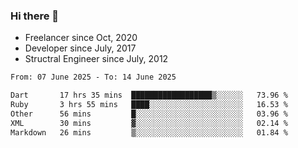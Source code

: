 ### Hi there 👋

- Freelancer since Oct, 2020
- Developer since July, 2017
- Structral Engineer since July, 2012

<!--START_SECTION:waka-->

```txt
From: 07 June 2025 - To: 14 June 2025

Dart       17 hrs 35 mins  ██████████████████▒░░░░░░   73.96 %
Ruby       3 hrs 55 mins   ████░░░░░░░░░░░░░░░░░░░░░   16.53 %
Other      56 mins         █░░░░░░░░░░░░░░░░░░░░░░░░   03.96 %
XML        30 mins         ▓░░░░░░░░░░░░░░░░░░░░░░░░   02.14 %
Markdown   26 mins         ▒░░░░░░░░░░░░░░░░░░░░░░░░   01.84 %
```

<!--END_SECTION:waka-->

